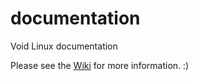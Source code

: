 documentation
=============

Void Linux documentation

Please see the [Wiki](https://github.com/void-linux/void-docs/issues "Void GNU/Linux Wiki") for more information. :)
